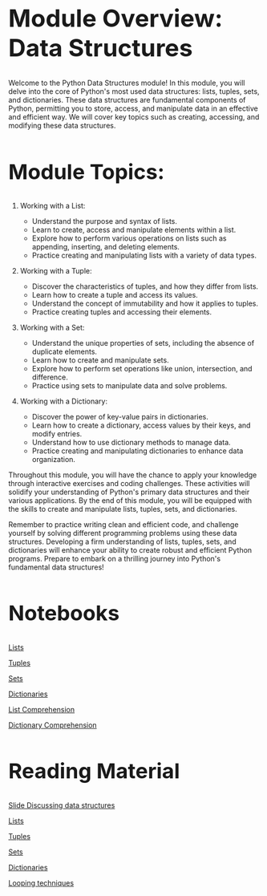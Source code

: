 <style>
p {
  max-width: 992px;
}
pre {
  max-width: 992px;
}
h1 {
  font-size: 3rem;
}
h2 {
  font-size: 2.6rem;
}
h3 {
  font-size: 2.2rem;
}
h4 {
  font-size: 1.8rem;
}
h5 {
  font-size: 1.6rem;
}
</style>  

# Module Overview: Data Structures

Welcome to the Python Data Structures module! In this module, you will delve into the core of Python's most used data structures: lists, tuples, sets, and dictionaries. These data structures are fundamental components of Python, permitting you to store, access, and manipulate data in an effective and efficient way. We will cover key topics such as creating, accessing, and modifying these data structures.

## Module Topics:
1. Working with a List:
   - Understand the purpose and syntax of lists.
   - Learn to create, access and manipulate elements within a list.
   - Explore how to perform various operations on lists such as appending, inserting, and deleting elements.
   - Practice creating and manipulating lists with a variety of data types.

2. Working with a Tuple:
   - Discover the characteristics of tuples, and how they differ from lists.
   - Learn how to create a tuple and access its values.
   - Understand the concept of immutability and how it applies to tuples.
   - Practice creating tuples and accessing their elements.

3. Working with a Set:
   - Understand the unique properties of sets, including the absence of duplicate elements.
   - Learn how to create and manipulate sets.
   - Explore how to perform set operations like union, intersection, and difference.
   - Practice using sets to manipulate data and solve problems.

4. Working with a Dictionary:
   - Discover the power of key-value pairs in dictionaries.
   - Learn how to create a dictionary, access values by their keys, and modify entries.
   - Understand how to use dictionary methods to manage data.
   - Practice creating and manipulating dictionaries to enhance data organization.

Throughout this module, you will have the chance to apply your knowledge through interactive exercises and coding challenges. These activities will solidify your understanding of Python's primary data structures and their various applications. By the end of this module, you will be equipped with the skills to create and manipulate lists, tuples, sets, and dictionaries.

Remember to practice writing clean and efficient code, and challenge yourself by solving different programming problems using these data structures. Developing a firm understanding of lists, tuples, sets, and dictionaries will enhance your ability to create robust and efficient Python programs. Prepare to embark on a thrilling journey into Python's fundamental data structures!


## Notebooks

[Lists](./learn/01_list.ipynb)

[Tuples](./learn/02_doc_tuples.ipynb)

[Sets](./learn/03_sets.ipynb)

[Dictionaries](./learn/04_dictionaries.ipynb)

[List Comprehension](./learn/05_list-comprehension.ipynb)

[Dictionary Comprehension](./learn/06_dict_comprehension.ipynb)

## Reading Material

[Slide Discussing data structures](https://docs.google.com/presentation/d/19kgaOWyAxzPSDOrQEeEq8-Fd-JAoddw4x_8ms29sYJM/edit?usp=sharing)

[Lists](https://docs.python.org/3/tutorial/datastructures.html#more-on-lists)

[Tuples](https://docs.python.org/3/tutorial/datastructures.html#tuples-and-sequences)

[Sets](https://docs.python.org/3/tutorial/datastructures.html#sets)

[Dictionaries](https://docs.python.org/3/tutorial/datastructures.html#dictionaries)

[Looping techniques](https://docs.python.org/3/tutorial/datastructures.html#looping-techniques)